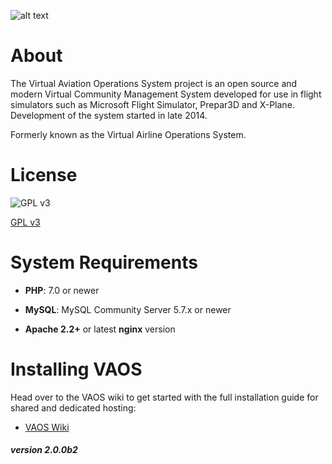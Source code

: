 ![alt text](https://scontent-mia3-2.xx.fbcdn.net/v/t1.0-9/34504448_1051727904981394_3792026264861147136_o.png?_nc_cat=0&oh=91c3e19aeb45201ca43bc7e4ecd47160&oe=5C0971C5)

# About

The Virtual Aviation Operations System project is an open source and modern Virtual Community Management System developed for use in flight simulators such as Microsoft Flight Simulator, Prepar3D and X-Plane. Development of the system started in late 2014.

Formerly known as the Virtual Airline Operations System.


# License

![GPL v3](https://www.gnu.org/graphics/gplv3-127x51.png)

[GPL v3](https://www.gnu.org/licenses/quick-guide-gplv3.en.html)



# System Requirements

- **PHP**: 7.0 or newer

- **MySQL**: MySQL Community Server 5.7.x or newer

- **Apache 2.2+** or latest **nginx** version

# Installing VAOS

Head over to the VAOS wiki to get started with the full installation guide for shared and dedicated hosting:
* [VAOS Wiki](https://github.com/FSVAOS/VAOS/wiki/Installation-Guide)

##### version 2.0.0b2
